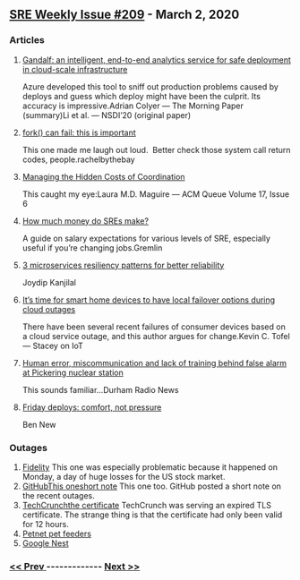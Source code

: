 ## [SRE Weekly Issue #209](https://sreweekly.com/sre-weekly-issue-209/) - March 2, 2020
### Articles

1. [Gandalf: an intelligent, end-to-end analytics service for safe deployment in cloud-scale infrastructure](https://blog.acolyer.org/2020/02/28/microsoft-gandalf/)

    Azure developed this tool to sniff out production problems caused by deploys and guess which deploy might have been the culprit. Its accuracy is impressive.Adrian Colyer — The Morning Paper (summary)Li et al. — NSDI’20 (original paper)
1. [fork() can fail: this is important](https://rachelbythebay.com/w/2014/08/19/fork/)

    This one made me laugh out loud.  Better check those system call return codes, people.rachelbythebay
1. [Managing the Hidden Costs of Coordination](https://queue.acm.org/detail.cfm?id=3380779)

    This caught my eye:Laura M.D. Maguire — ACM Queue Volume 17, Issue 6
1. [How much money do SREs make?](https://www.gremlin.com/site-reliability-engineering/how-much-money-do-sres-make/)

    A guide on salary expectations for various levels of SRE, especially useful if you’re changing jobs.Gremlin
1. [3 microservices resiliency patterns for better reliability](https://searchapparchitecture.techtarget.com/tip/3-microservices-resiliency-patterns-for-better-reliability)

    Joydip Kanjilal
1. [It’s time for smart home devices to have local failover options during cloud outages](https://staceyoniot.com/smart-home-devices-cloud-outage-vs-local/)

    There have been several recent failures of consumer devices based on a cloud service outage, and this author argues for change.Kevin C. Tofel — Stacey on IoT
1. [Human error, miscommunication and lack of training behind false alarm at Pickering nuclear station](https://www.durhamradionews.com/archives/124716)

    This sounds familiar…Durham Radio News
1. [Friday deploys: comfort, not pressure](https://blog.leftclick.com.au/2020/02/21/_20200221-friday-deploys-comfort-not-pressure/)

    Ben New
### Outages

1. [Fidelity](https://www.marketwatch.com/story/investors-unable-to-access-brokerage-accounts-as-stocks-fall-what-you-should-know-for-your-retirement-accounts-2020-02-24)
    This one was especially problematic because it happened on Monday, a day of huge losses for the US stock market.
1. [GitHubThis oneshort note](https://www.githubstatus.com/incidents/xp2qc958g4wt)
    This one too. GitHub posted a short note on the recent outages.
1. [TechCrunchthe certificate](https://twitter.com/TechCrunch/status/1232662882615091202?s=20)
    TechCrunch was serving an expired TLS certificate. The strange thing is that the certificate had only been valid for 12 hours.
1. [Petnet pet feeders](https://boingboing.net/2020/02/27/internet-of-starving-pets-ani.html)
1. [Google Nest](https://9to5google.com/2020/02/24/nest-cam-down/)

### [ << Prev ](sreweekly-208.md) ------------- [ Next >> ](sreweekly-210.md)